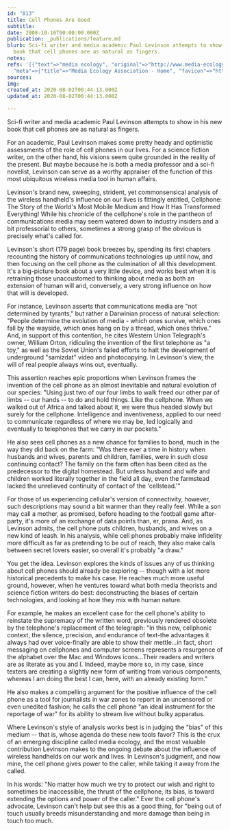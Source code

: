 ```yaml
---
id: "813"
title: Cell Phones Are Good
subtitle: 
date: 2008-10-16T00:00:00.000Z
publication: _publications/feature.md
blurb: Sci-fi writer and media academic Paul Levinson attempts to show in his new
  book that cell phones are as natural as fingers.
notes: 
refs: '[{"text"=>"media ecology", "original"=>"http://www.media-ecology.org/", "archive"=>"http://web.archive.org/web/20200725065810/https://www.media-ecology.org/",
  "meta"=>{"title"=>"Media Ecology Association - Home", "favicon"=>"http://www.media-ecology.org/Resources/Pictures/Favicon/favicon-16x16.png"}}]'
sources: 
img: 
created_at: 2020-08-02T00:44:13.000Z
updated_at: 2020-08-02T00:44:13.000Z

---
```

Sci-fi writer and media academic Paul Levinson attempts to show in his new book that cell phones are as natural as fingers.

  
For an academic, Paul Levinson makes some pretty heady and optimistic assessments of the role of cell phones in our lives. For a science fiction writer, on the other hand, his visions seem quite grounded in the reality of the present. But maybe because he is both a media professor and a sci-fi novelist, Levinson can serve as a worthy appraiser of the function of this most ubiquitous wireless media tool in human affairs.

Levinson's brand new, sweeping, strident, yet commonsensical analysis of the wireless handheld's influence on our lives is fittingly entitled, Cellphone: The Story of the World's Most Mobile Medium and How It Has Transformed Everything! While his chronicle of the cellphone's role in the pantheon of communications media may seem watered down to industry insiders and a bit professorial to others, sometimes a strong grasp of the obvious is precisely what's called for.

Levinson's short (179 page) book breezes by, spending its first chapters recounting the history of communications technologies up until now, and then focusing on the cell phone as the culmination of all this development. It's a big-picture book about a very little device, and works best when it is retraining those unaccustomed to thinking about media as both an extension of human will and, conversely, a very strong influence on how that will is developed.

For instance, Levinson asserts that communications media are "not determined by tyrants," but rather a Darwinian process of natural selection: "People determine the evolution of media - which ones survive, which ones fall by the wayside, which ones hang on by a thread, which ones thrive." And, in support of this contention, he cites Western Union Telegraph's owner, William Orton, ridiculing the invention of the first telephone as "a toy," as well as the Soviet Union's failed efforts to halt the development of underground "samizdat" video and photocopying. In Levinson's view, the will of real people always wins out, eventually.

This assertion reaches epic proportions when Levinson frames the invention of the cell phone as an almost inevitable and natural evolution of our species: "Using just two of our four limbs to walk freed our other par of limbs -- our hands -- to do and hold things. Like the cellphone. When we walked out of Africa and talked about it, we were thus headed slowly but surely for the cellphone. Intelligence and inventiveness, applied to our need to communicate regardless of where we may be, led logically and eventually to telephones that we carry in our pockets."

He also sees cell phones as a new chance for families to bond, much in the way they did back on the farm: "Was there ever a time in history when husbands and wives, parents and children, families, were in such close continuing contact? The family on the farm often has been cited as the predecessor to the digital homestead. But unless husband and wife and children worked literally together in the field all day, even the farmstead lacked the unrelieved continuity of contact of the 'cellstead.'"

For those of us experiencing cellular's version of connectivity, however, such descriptions may sound a bit warmer than they really feel. While a son may call a mother, as promised, before heading to the football game after-party, it's more of an exchange of data points than, er, prana. And, as Levinson admits, the cell phone puts children, husbands, and wives on a new kind of leash. In his analysis, while cell phones probably make infidelity more difficult as far as pretending to be out of reach, they also make calls between secret lovers easier, so overall it's probably "a draw."

You get the idea. Levinson explores the kinds of issues any of us thinking about cell phones should already be exploring -- though with a lot more historical precedents to make his case. He reaches much more useful ground, however, when he ventures toward what both media theorists and science fiction writers do best: deconstructing the biases of certain technologies, and looking at how they mix with human nature.

For example, he makes an excellent case for the cell phone's ability to reinstate the supremacy of the written word, previously rendered obsolete by the telephone's replacement of the telegraph: "In this new, cellphonic context, the silence, precision, and endurance of text-the advantages it always had over voice-finally are able to show their mettle...in fact, short messaging on cellphones and computer screens represents a resurgence of the alphabet over the Mac and Windows icons...Their readers and writers are as literate as you and I. Indeed, maybe more so, in my case, since texters are creating a slightly new form of writing from various components, whereas I am doing the best I can, here, with an already existing form."

He also makes a compelling argument for the positive influence of the cell phone as a tool for journalists in war zones to report in an uncensored or even unedited fashion; he calls the cell phone "an ideal instrument for the reportage of war" for its ability to stream live without bulky apparatus.

Where Levinson's style of analysis works best is in judging the "bias" of this medium -- that is, whose agenda do these new tools favor? This is the crux of an emerging discipline called media ecology, and the most valuable contribution Levinson makes to the ongoing debate about the influence of wireless handhelds on our work and lives. In Levinson's judgment, and now mine, the cell phone gives power to the caller, while taking it away from the called.

In his words: "No matter how much we try to protect our wish and right to sometimes be inaccessible, the thrust of the cellphone, its bias, is toward extending the options and power of the caller." Ever the cell phone's advocate, Levinson can't help but see this as a good thing, for "being out of touch usually breeds misunderstanding and more damage than being in touch too much.